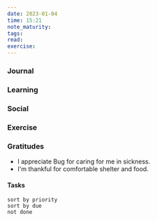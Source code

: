 ```yaml
---
date: 2023-01-04
time: 15:21
note_maturity: 
tags: 
read: 
exercise: 
---
```


### Journal

### Learning

### Social

### Exercise

### Gratitudes
- I appreciate Bug for caring for me in sickness.
- I'm thankful for comfortable shelter and food.  

#### Tasks











```tasks
sort by priority
sort by due
not done
```